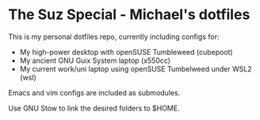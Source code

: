 # The Suz Special - Michael's dotfiles

This is my personal dotfiles repo, currently including configs for:
- My high-power desktop with openSUSE Tumbleweed (cubepoot)
- My ancient GNU Guix System laptop (x550cc)
- My current work/uni laptop using openSUSE Tumbelweed under WSL2 (wsl)

Emacs and vim configs are included as submodules.

Use GNU Stow to link the desired folders to $HOME.
